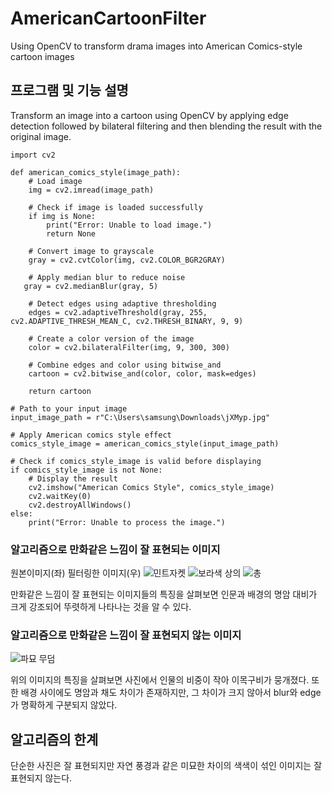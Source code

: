 # AmericanCartoonFilter
Using OpenCV to transform drama images into American Comics-style cartoon images


## 프로그램 및 기능 설명
Transform an image into a cartoon using OpenCV by applying edge detection followed by bilateral filtering and then blending the result with the original image.

    import cv2

    def american_comics_style(image_path):
        # Load image
        img = cv2.imread(image_path)
        
        # Check if image is loaded successfully
        if img is None:
            print("Error: Unable to load image.")
            return None
        
        # Convert image to grayscale
        gray = cv2.cvtColor(img, cv2.COLOR_BGR2GRAY)
        
        # Apply median blur to reduce noise
       gray = cv2.medianBlur(gray, 5)
        
        # Detect edges using adaptive thresholding
        edges = cv2.adaptiveThreshold(gray, 255, cv2.ADAPTIVE_THRESH_MEAN_C, cv2.THRESH_BINARY, 9, 9)
        
        # Create a color version of the image
        color = cv2.bilateralFilter(img, 9, 300, 300)
        
        # Combine edges and color using bitwise_and
        cartoon = cv2.bitwise_and(color, color, mask=edges)
        
        return cartoon
    
    # Path to your input image
    input_image_path = r"C:\Users\samsung\Downloads\jXMyp.jpg"
    
    # Apply American comics style effect
    comics_style_image = american_comics_style(input_image_path)
    
    # Check if comics_style_image is valid before displaying
    if comics_style_image is not None:
        # Display the result
        cv2.imshow("American Comics Style", comics_style_image)
        cv2.waitKey(0)
        cv2.destroyAllWindows()
    else:
        print("Error: Unable to process the image.")

### 알고리즘으로 만화같은 느낌이 잘 표현되는 이미지
원본이미지(좌) 필터링한 이미지(우)
![민트자켓](https://github.com/shfnqkdlfjtm/Unity_Flappy_Balloon_Game/assets/144716487/0f532d59-eebd-40ea-9735-178337d9bd23)
![보라색 상의](https://github.com/shfnqkdlfjtm/Unity_Flappy_Balloon_Game/assets/144716487/b93c7fb6-d854-4164-b110-1db39b8796ca)
![총](https://github.com/shfnqkdlfjtm/Unity_Flappy_Balloon_Game/assets/144716487/d6249108-5ab3-4ce7-816a-4a5f89774012)

만화같은 느낌이 잘 표현되는 이미지들의 특징을 살펴보면 인문과 배경의 명암 대비가 크게 강조되어 뚜렷하게 나타나는 것을 알 수 있다.

### 알고리즘으로 만화같은 느낌이 잘 표현되지 않는 이미지
![파묘 무덤](https://github.com/shfnqkdlfjtm/Unity_Flappy_Balloon_Game/assets/144716487/0a96f985-56d5-45b7-ba36-f22c9e4a52b8)

위의 이미지의 특징을 살펴보면 사진에서 인물의 비중이 작아 이목구비가 뭉개졌다. 또한 배경 사이에도 명암과 채도 차이가 존재하지만, 그 차이가 크지 않아서 blur와 edge가 명확하게 구분되지 않았다.

## 알고리즘의 한계
단순한 사진은 잘 표현되지만 자연 풍경과 같은 미묘한 차이의 색색이 섞인 이미지는 잘 표현되지 않는다.





